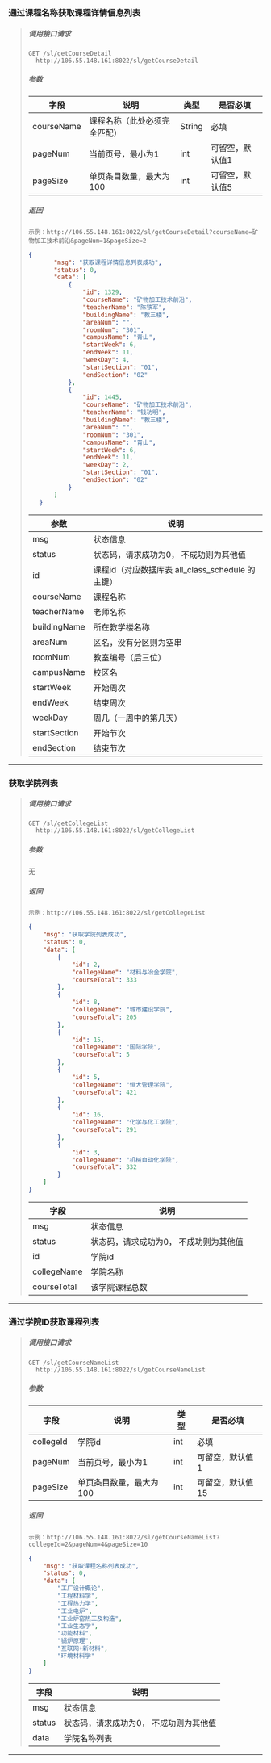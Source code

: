 ### 通过课程名称获取课程详情信息列表

> ##### 调用接口请求
>
> ```
> GET /sl/getCourseDetail
> 	http://106.55.148.161:8022/sl/getCourseDetail
> ```
>
> ##### 参数
>
> | 字段       | 说明                         | 类型   | 是否必填        |
> | ---------- | ---------------------------- | ------ | --------------- |
> | courseName | 课程名称（此处必须完全匹配） | String | 必填            |
> | pageNum    | 当前页号，最小为1            | int    | 可留空，默认值1 |
> | pageSize   | 单页条目数量，最大为100      | int    | 可留空，默认值5 |
>
> ##### 返回
>
> ```
> 示例：http://106.55.148.161:8022/sl/getCourseDetail?courseName=矿物加工技术前沿&pageNum=1&pageSize=2
> ```
>
> ```json
> {
>        "msg": "获取课程详情信息列表成功",
>        "status": 0,
>        "data": [
>            {
>                "id": 1329,
>                "courseName": "矿物加工技术前沿",
>                "teacherName": "陈铁军",
>                "buildingName": "教三楼",
>                "areaNum": "",
>                "roomNum": "301",
>                "campusName": "青山",
>                "startWeek": 6,
>                "endWeek": 11,
>                "weekDay": 4,
>                "startSection": "01",
>                "endSection": "02"
>            },
>            {
>                "id": 1445,
>                "courseName": "矿物加工技术前沿",
>                "teacherName": "钱功明",
>                "buildingName": "教三楼",
>                "areaNum": "",
>                "roomNum": "301",
>                "campusName": "青山",
>                "startWeek": 6,
>                "endWeek": 11,
>                "weekDay": 2,
>                "startSection": "01",
>                "endSection": "02"
>            }
>        ]
>    }
> ```
> 
>| 参数         | 说明                                             |
> | ------------ | ------------------------------------------------ |
> | msg          | 状态信息                                         |
> | status       | 状态码，请求成功为0， 不成功则为其他值           |
> | id           | 课程id（对应数据库表 all_class_schedule 的主键） |
> | courseName   | 课程名称                                         |
> | teacherName  | 老师名称                                         |
> | buildingName | 所在教学楼名称                                   |
> | areaNum      | 区名，没有分区则为空串                           |
> | roomNum      | 教室编号（后三位）                               |
> | campusName   | 校区名                                           |
> | startWeek    | 开始周次                                         |
> | endWeek      | 结束周次                                         |
> | weekDay      | 周几（一周中的第几天）                           |
> | startSection | 开始节次                                         |
> | endSection   | 结束节次                                         |

---



### 获取学院列表

> ##### 调用接口请求
>
> ```
> GET /sl/getCollegeList
> 	http://106.55.148.161:8022/sl/getCollegeList
> ```
>
> ##### 参数
>
> 无
>
> ##### 返回
>
> ```
> 示例：http://106.55.148.161:8022/sl/getCollegeList
> ```
>
> ```json
> {
>     "msg": "获取学院列表成功",
>     "status": 0,
>     "data": [
>         {
>             "id": 2,
>             "collegeName": "材料与冶金学院",
>             "courseTotal": 333
>         },
>         {
>             "id": 8,
>             "collegeName": "城市建设学院",
>             "courseTotal": 205
>         },
>         {
>             "id": 15,
>             "collegeName": "国际学院",
>             "courseTotal": 5
>         },
>         {
>             "id": 5,
>             "collegeName": "恒大管理学院",
>             "courseTotal": 421
>         },
>         {
>             "id": 16,
>             "collegeName": "化学与化工学院",
>             "courseTotal": 291
>         },
>         {
>             "id": 3,
>             "collegeName": "机械自动化学院",
>             "courseTotal": 332
>         }
>     ]
> }
> ```
>
> | 字段        | 说明                                   |
> | ----------- | -------------------------------------- |
> | msg         | 状态信息                               |
> | status      | 状态码，请求成功为0， 不成功则为其他值 |
> | id          | 学院id                                 |
> | collegeName | 学院名称                               |
> | courseTotal | 该学院课程总数                         |

---



### 通过学院ID获取课程列表

> ##### 调用接口请求
>
> ```
> GET /sl/getCourseNameList
> 	http://106.55.148.161:8022/sl/getCourseNameList
> ```
>
> ##### 参数
>
> | 字段      | 说明                    | 类型 | 是否必填         |
> | --------- | ----------------------- | ---- | ---------------- |
> | collegeId | 学院id                  | int  | 必填             |
> | pageNum   | 当前页号，最小为1       | int  | 可留空，默认值1  |
> | pageSize  | 单页条目数量，最大为100 | int  | 可留空，默认值15 |
>
> ##### 返回
>
> ```
> 示例：http://106.55.148.161:8022/sl/getCourseNameList?collegeId=2&pageNum=4&pageSize=10
> ```
>
> ```json
> {
>     "msg": "获取课程名称列表成功",
>     "status": 0,
>     "data": [
>         "工厂设计概论",
>         "工程材料学",
>         "工程热力学",
>         "工业电炉",
>         "工业炉窑热工及构造",
>         "工业生态学",
>         "功能材料",
>         "锅炉原理",
>         "互联网+新材料",
>         "环境材料学"
>     ]
> }
> ```
>
> | 字段   | 说明                                   |
> | ------ | -------------------------------------- |
> | msg    | 状态信息                               |
> | status | 状态码，请求成功为0， 不成功则为其他值 |
> | data   | 学院名称列表                           |

---

